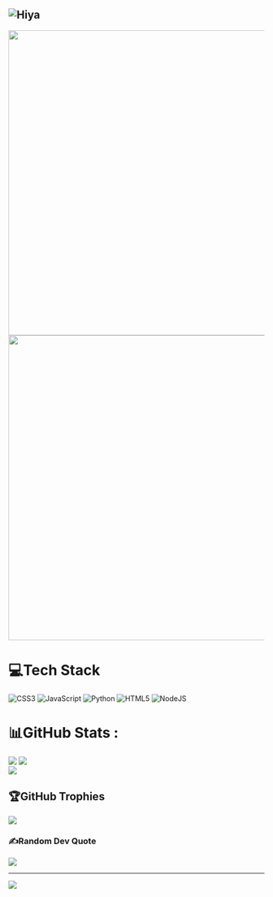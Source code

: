 ## ![Hiya](https://ik.imagekit.io/zapgaming/Hiya%20Im%20Zap%20Gaming.gif?updatedAt=1753068867724)


<a href="https://stats.hyo.dev"><img src="https://stats.hyo.dev/api/github-stats-advanced?login=zapgaming" width="600" /></a>
<a href="https://stats.hyo.dev"><img src="https://stats.hyo.dev/api/github-trophies?login=zapgaming" width="600" /></a>



# 💻Tech Stack
![CSS3](https://img.shields.io/badge/css3-%231572B6.svg?style=plastic&logo=css3&logoColor=white) ![JavaScript](https://img.shields.io/badge/javascript-%23323330.svg?style=plastic&logo=javascript&logoColor=%23F7DF1E) ![Python](https://img.shields.io/badge/python-3670A0?style=plastic&logo=python&logoColor=ffdd54) ![HTML5](https://img.shields.io/badge/html5-%23E34F26.svg?style=plastic&logo=html5&logoColor=white) ![NodeJS](https://img.shields.io/badge/node.js-6DA55F?style=plastic&logo=node.js&logoColor=white)
# 📊GitHub Stats :
![](https://github-readme-stats.vercel.app/api?username=zapgaming&theme=kacho_ga&hide_border=true&include_all_commits=false&count_private=false)
![](https://github-readme-stats.vercel.app/api/top-langs/?username=zapgaming&theme=kacho_ga&hide_border=true&include_all_commits=false&count_private=false&layout=compact)<br/>
[![](https://github-readme-streak-stats.herokuapp.com/?user=zapgaming&theme=transparent&hide_border=true)](https://git.io/streak-stats)

## 🏆GitHub Trophies
![](https://github-trophies.vercel.app/?username=zapgaming&theme=apprentice&no-frame=true&no-bg=true&margin-w=4)

### ✍️Random Dev Quote
![](https://quotes-github-readme.vercel.app/api?type=horizontal&theme=tokyonight)

---
[![](https://visitcount.itsvg.in/api?id=zapgaming&icon=8&color=11)](https://visitcount.itsvg.in)
